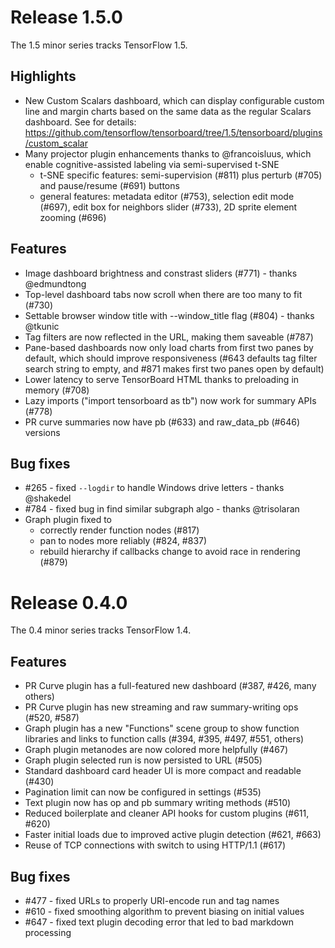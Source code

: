 # Release 1.5.0

The 1.5 minor series tracks TensorFlow 1.5.

## Highlights

- New Custom Scalars dashboard, which can display configurable custom line and
  margin charts based on the same data as the regular Scalars dashboard. See
  for details: https://github.com/tensorflow/tensorboard/tree/1.5/tensorboard/plugins/custom_scalar
- Many projector plugin enhancements thanks to @francoisluus, which enable
  cognitive-assisted labeling via semi-supervised t-SNE
  - t-SNE specific features: semi-supervision (#811) plus perturb (#705) and
    pause/resume (#691) buttons
  - general features: metadata editor (#753), selection edit mode (#697), edit
    box for neighbors slider (#733), 2D sprite element zooming (#696)

## Features

- Image dashboard brightness and constrast sliders (#771) - thanks @edmundtong
- Top-level dashboard tabs now scroll when there are too many to fit (#730)
- Settable browser window title with --window_title flag (#804) - thanks @tkunic
- Tag filters are now reflected in the URL, making them saveable (#787)
- Pane-based dashboards now only load charts from first two panes by default,
  which should improve responsiveness (#643 defaults tag filter search string
  to empty, and #871 makes first two panes open by default)
- Lower latency to serve TensorBoard HTML thanks to preloading in memory (#708)
- Lazy imports ("import tensorboard as tb") now work for summary APIs (#778)
- PR curve summaries now have pb (#633) and raw_data_pb (#646) versions

## Bug fixes

- #265 - fixed `--logdir` to handle Windows drive letters - thanks @shakedel
- #784 - fixed bug in find similar subgraph algo - thanks @trisolaran
- Graph plugin fixed to
  - correctly render function nodes (#817)
  - pan to nodes more reliably (#824, #837)
  - rebuild hierarchy if callbacks change to avoid race in rendering (#879)


# Release 0.4.0

The 0.4 minor series tracks TensorFlow 1.4.

## Features

 - PR Curve plugin has a full-featured new dashboard (#387, #426, many others)
 - PR Curve plugin has new streaming and raw summary-writing ops (#520, #587)
 - Graph plugin has a new "Functions" scene group to show function libraries and
   links to function calls (#394, #395, #497, #551, others)
 - Graph plugin metanodes are now colored more helpfully (#467)
 - Graph plugin selected run is now persisted to URL (#505)
 - Standard dashboard card header UI is more compact and readable (#430)
 - Pagination limit can now be configured in settings (#535)
 - Text plugin now has op and pb summary writing methods (#510)
 - Reduced boilerplate and cleaner API hooks for custom plugins (#611, #620)
 - Faster initial loads due to improved active plugin detection (#621, #663)
 - Reuse of TCP connections with switch to using HTTP/1.1 (#617)

## Bug fixes

 - #477 - fixed URLs to properly URI-encode run and tag names
 - #610 - fixed smoothing algorithm to prevent biasing on initial values
 - #647 - fixed text plugin decoding error that led to bad markdown processing
